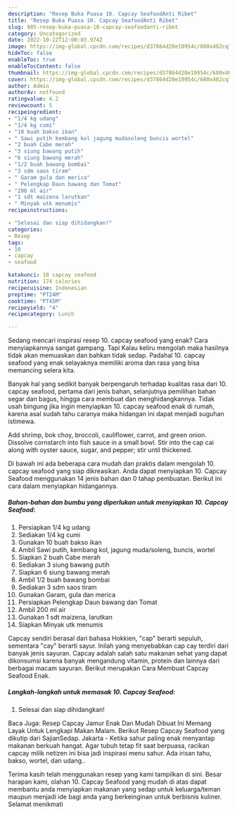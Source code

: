 ```yaml
---
description: "Resep Buka Puasa 10. Capcay SeafoodAnti Ribet"
title: "Resep Buka Puasa 10. Capcay SeafoodAnti Ribet"
slug: 985-resep-buka-puasa-10-capcay-seafoodanti-ribet
category: Uncategorized
date: 2022-10-22T12:00:03.974Z
image: https://img-global.cpcdn.com/recipes/d37864d20e10954c/680x482cq70/10-capcay-seafood-foto-resep-utama.jpg
hideToc: false
enableToc: true
enableTocContent: false
thumbnail: https://img-global.cpcdn.com/recipes/d37864d20e10954c/680x482cq70/10-capcay-seafood-foto-resep-utama.jpg
cover: https://img-global.cpcdn.com/recipes/d37864d20e10954c/680x482cq70/10-capcay-seafood-foto-resep-utama.jpg
author: Admin
authorAv: notfound
ratingvalue: 4.2
reviewcount: 5
recipeingredient:
- "1/4 kg udang"
- "1/4 kg cumi"
- "10 buah bakso ikan"
- " Sawi putih kembang kol jagung mudasoleng buncis wortel"
- "2 buah Cabe merah"
- "3 siung bawang putih"
- "6 siung bawang merah"
- "1/2 buah bawang bombai"
- "3 sdm saos tiram"
- " Garam gula dan merica"
- " Pelengkap Daun bawang dan Tomat"
- "200 ml air"
- "1 sdt maizena larutkan"
- " Minyak utk menumis"
recipeinstructions:

- "Selesai dan siap dihidangkan!"
categories:
- Resep
tags:
- 10
- capcay
- seafood

katakunci: 10 capcay seafood 
nutrition: 174 calories
recipecuisine: Indonesian
preptime: "PT24M"
cooktime: "PT45M"
recipeyield: "4"
recipecategory: Lunch

---
```



Sedang mencari inspirasi resep 10. capcay seafood yang enak? Cara menyiapkannya sangat gampang. Tapi Kalau keliru mengolah maka hasilnya tidak akan memuaskan dan bahkan tidak sedap. Padahal 10. capcay seafood yang enak selayaknya memiliki aroma dan rasa yang bisa memancing selera kita.


Banyak hal yang sedikit banyak berpengaruh terhadap kualitas rasa dari 10. capcay seafood, pertama dari jenis bahan, selanjutnya pemilihan bahan segar dan bagus, hingga cara membuat dan menghidangkannya. Tidak usah bingung jika ingin menyiapkan 10. capcay seafood enak di rumah, karena asal sudah tahu caranya maka hidangan ini dapat menjadi suguhan istimewa.

Add shrimp, bok choy, broccoli, cauliflower, carrot, and green onion. Dissolve cornstarch into fish sauce in a small bowl. Stir into the cap cai along with oyster sauce, sugar, and pepper; stir until thickened.


Di bawah ini ada beberapa cara mudah dan praktis dalam mengolah 10. capcay seafood yang siap dikreasikan. Anda dapat menyiapkan 10. Capcay Seafood menggunakan 14 jenis bahan dan 0 tahap pembuatan. Berikut ini cara dalam menyiapkan hidangannya.

<!--inarticleads1-->

##### Bahan-bahan dan bumbu yang diperlukan untuk menyiapkan 10. Capcay Seafood:

1. Persiapkan 1/4 kg udang
1. Sediakan 1/4 kg cumi
1. Gunakan 10 buah bakso ikan
1. Ambil  Sawi putih, kembang kol, jagung muda/soleng, buncis, wortel
1. Siapkan 2 buah Cabe merah
1. Sediakan 3 siung bawang putih
1. Siapkan 6 siung bawang merah
1. Ambil 1/2 buah bawang bombai
1. Sediakan 3 sdm saos tiram
1. Gunakan  Garam, gula dan merica
1. Persiapkan  Pelengkap Daun bawang dan Tomat
1. Ambil 200 ml air
1. Gunakan 1 sdt maizena, larutkan
1. Siapkan  Minyak utk menumis


Capcay sendiri berasal dari bahasa Hokkien, &#34;cap&#34; berarti sepuluh, sementara &#34;cay&#34; berarti sayur. Inilah yang menyebabkan cap cay terdiri dari banyak jenis sayuran. Capcay adalah salah satu makanan sehat yang dapat dikonsumsi karena banyak mengandung vitamin, protein dan lainnya dari berbagai macam sayuran. Berikut merupakan Cara Membuat Capcay Seafood Enak. 

<!--inarticleads2-->

##### Langkah-langkah untuk memasak 10. Capcay Seafood:


1. Selesai dan siap dihidangkan!

Baca Juga: Resep Capcay Jamur Enak Dan Mudah Dibuat Ini Memang Layak Untuk Lengkapi Makan Malam. Berikut Resep Capcay Seafood yang dikutip dari SajianSedap. Jakarta - Ketika sahur paling enak menyantap makanan berkuah hangat. Agar tubuh tetap fit saat berpuasa, racikan capcay milik netizen ini bisa jadi inspirasi menu sahur. Ada irisan tahu, bakso, wortel, dan udang.. 

Terima kasih telah menggunakan resep yang kami tampilkan di sini. Besar harapan kami, olahan 10. Capcay Seafood yang mudah di atas dapat membantu anda menyiapkan makanan yang sedap untuk keluarga/teman maupun menjadi ide bagi anda yang berkeinginan untuk berbisnis kuliner. Selamat menikmati
